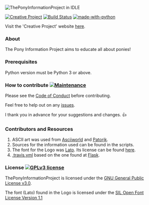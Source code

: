 ![ThePonyInformationProject in IDLE](https://github.com/harens/PyPony/blob/master/Logo/Logo.png)

[![Creative Project](https://img.shields.io/badge/Creative-Project-<COLOR>.svg)](https://harens.github.io/CreativeProject/) [![Build Status](https://travis-ci.org/harens/PyPony.svg?branch=master)](https://travis-ci.org/harens/PyPony) [![made-with-python](https://img.shields.io/badge/Made%20with-Python-1f425f.svg)](https://www.python.org/)

Visit the 'Creative Project' website [here](https://harens.github.io/CreativeProject/).

### About
The Pony Information Project aims to educate all about ponies!

### Prerequisites

Python version must be Python 3 or above.

### How to contribute [![Maintenance](https://img.shields.io/badge/Maintained%3F-yes-green.svg)](https://github.com/harens/PyPony/graphs/commit-activity)
Please see the [Code of Conduct](https://github.com/harens/PyPony/blob/master/CODE_OF_CONDUCT.md) before contributing.

Feel free to help out on any [issues](https://github.com/harens/PyPony/issues).

I thank you in advance for your suggestions and changes. :+1:
### Contributors and Resources
1. ASCII art was used from [Asciiworld](http://www.asciiworld.com/-Horses-.html) and [Patorjk](http://patorjk.com/software/taag/).
2. Sources for the information used can be found in the scripts.
3. The font for the Logo was [Lato](https://fonts.google.com/specimen/Lato). Its license can be found [here](https://github.com/harens/PyPony/blob/master/Logo/License%20for%20'Lato').
4. [.travis.yml](https://github.com/harens/PyPony/blob/master/.travis.yml) based on the one found at [Flask](https://github.com/pallets/flask/blob/master/.travis.yml).

### License [![GPLv3 license](https://img.shields.io/badge/License-GPLv3-blue.svg)](https://github.com/harens/PyPony/blob/master/LICENSE)
ThePonyInformationProject is licensed under the [GNU General Public License v3.0](https://github.com/harens/PyPony/blob/master/LICENSE).

The font (Lato) found in the Logo is licensed under the [SIL Open Font License Version 1.1](https://github.com/harens/PyPony/blob/master/Logo/License%20for%20'Lato')

